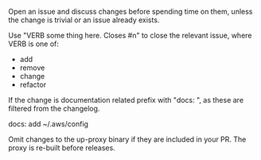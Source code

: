 Open an issue and discuss changes before spending time on them, unless the change is trivial or an issue already exists.

Use "VERB some thing here. Closes #n" to close the relevant issue, where VERB is one of:

  - add
  - remove
  - change
  - refactor

If the change is documentation related prefix with "docs: ", as these are filtered from the changelog.

  docs: add ~/.aws/config

Omit changes to the up-proxy binary if they are included in your PR. The proxy is re-built before releases.
